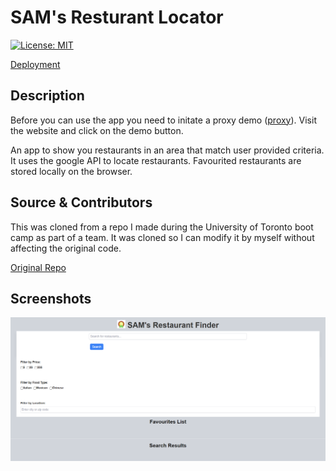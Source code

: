 # SAM's Resturant Locator

[![License: MIT](https://img.shields.io/badge/License-MIT-yellow.svg)](https://opensource.org/licenses/MIT)

<a href='https://main--tourmaline-klepon-57d20b.netlify.app/'>Deployment</a>

## Description

Before you can use the app you need to initate a proxy demo (<a href='https://cors-anywhere.herokuapp.com/'>proxy</a>). Visit the website and click on the demo button.

An app to show you restaurants in an area that match user provided criteria. It uses the google API to locate restaurants. Favourited restaurants are stored locally on the browser.


## Source & Contributors

This was cloned from a repo I made during the University of Toronto boot camp as part of a team. It was cloned so I can modify it by myself without affecting the original code.

<a href='https://github.com/R3GAL0/Project01'>Original Repo</a>


## Screenshots

<img src='./assets/images/third.png' alt='Image of the website'/>